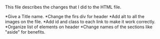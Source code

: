 This file describes the changes that I did to the HTML file.

*Give a Title name.
*Change the firs div for header
*Add alt to all the images on the file.
*Add id and class to each link to make it work correctly.
*Organize list of elements on header
*Change names of the sections like "aside" for benefits.
